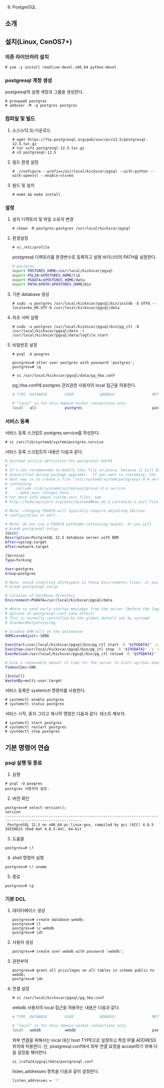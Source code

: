 09. PostgreSQL

## 소개



## 설치(Linux, CenOS7+)

###	의존 라이브러리 설치

```
# yum -y install readline-devel.x86_64 python-devel
```

### postgresql 계정 생성
 postgresql의 실행 계정과 그룹을 생성한다.
 
```
# groupadd postgres
# adduser -M -g postgres postgres
```

### 컴파일 및 빌드

1.	소스(v12.5) 다운로드

	```
	# wget https://ftp.postgresql.org/pub/source/v12.5/postgresql-12.5.tar.gz
	# tar xvfz postgresql-12.5.tar.gz
	# cd postgresql-12.5
	```

2.	빌드 환경 설정

	```
	# ./configure --prefix=/usr/local/kickscar/pgsql --with-python --with-openssl --enable-nls=ko
	```

3.	빌드 및 설치

	```
	# make && make install
	```


### 설정

1.	설치 디렉토리 및 파일 소유자 변경

	```
	# chown -R postgres:postgres /usr/local/kickscar/pgsql
	```

2.	환경설정

	```
	# vi /etc/profile
	```
	
	postgresql 디렉토리를 환경변수로 등록하고 실행 바이너리의 PATH를 설정한다.

	```sh
	# postgres
	export POSTGRES_HOME=/usr/local/kickscar/pgsql
	export PGLIB=$POSTGRES_HOME/lib
	export PGDATA=$POSTGRES_HOME/data
	export PATH=$PATH:$POSTGRES_HOME/bin
	```

3.	기본 database 생성

	```
	# sudo -u postgres /usr/local/kickscar/pgsql/bin/initdb -E UTF8 --locale=ko_KR.UTF-8 /usr/local/kickscar/pgsql/data
	```


4.	최초 서버 실행

	```
	# sudo -u postgres /usr/local/kickscar/pgsql/bin/pg_ctl -D /usr/local/kickscar/pgsql/data -l /usr/local/kickscar/pgsql/data/logfile start
	```

5.	비밀번호 설정

	```
	# psql -U posgres

	postgres=# alter user postgres with password 'postgres';
	postgres=# \q

	# vi /usr/local/kickscar/pgsql/data/pg_hba.conf
	```
	
	pg_hba.conf에 psotgres 관리권한 사용자의 local 접근을 허용한다.

	```sh
	# TYPE  DATABASE        USER            ADDRESS                 METHOD

	# "local" is for Unix domain socket connections only
	local   all             psotgres                                password
	```


### 서비스 등록

서비스 등록 스크립트 postgres.service를 작성한다.

```
# vi /usr/lib/systemd/system/postgres.service
```

 서비스 등록 스크립트의 내용은 다음과 같다.

```sh
# Systemd service definition for postgresql-bdr94
# 
# It's not recommended to modify this file in-place, because it will be
# overwritten during package upgrades.  If you want to customize, the
# best way is to create a file "/etc/systemd/system/postgresql-9.4.service",
# containing
#   .include /lib/systemd/system/postgresql-9.4.service
#   ...make your changes here...
# For more info about custom unit files, see
# http://fedoraproject.org/wiki/Systemd#How_do_I_customize_a_unit_file.2F_add_a_custom_unit_file.3F

# Note: changing PGDATA will typically require adjusting SELinux
# configuration as well.

# Note: do not use a PGDATA pathname containing spaces, or you will
# break postgresql-setup.
[Unit]
Description=PostgreSQL 12.5 database server with BDR
After=syslog.target
After=network.target

[Service]
Type=forking

User=postgres
Group=postgres

# Note: avoid inserting whitespace in these Environment= lines, or you may
# break postgresql-setup.

# Location of database directory
Environment=PGDATA=/usr/local/kickscar/pgsql/data

# Where to send early-startup messages from the server (before the logging
# options of postgresql.conf take effect)
# This is normally controlled by the global default set by systemd
# StandardOutput=syslog

# Disable OOM kill on the postmaster
OOMScoreAdjust=-1000

ExecStart=/usr/local/kickscar/pgsql/bin/pg_ctl start -D "${PGDATA}" -s -w -t 300
ExecStop=/usr/local/kickscar/pgsql/bin/pg_ctl stop -D "${PGDATA}" -s -m fast
ExecReload=/usr/local/kickscar/pgsql/bin/pg_ctl reload -D "${PGDATA}" -s

# Give a reasonable amount of time for the server to start up/shut down
TimeoutSec=300

[Install]
WantedBy=multi-user.target
```

 서비스 등록은 systemctl 명령어를 사용한다.

```
# systemctl enable postgres
# systemctl status postgres
```

 서비스 시작, 중지 그리고 재시작 명령은 다음과 같다. 테스트 해보자.

```
# systemctl start postgres
# systemctl restart postgres
# systemctl stop postgres
```


## 기본 명령어 연습

### psql 실행 및 종료

1.	실행

```
# psql -U posgres
postgres 사용자의 암호:
```

2. 버젼 확인

```
postgres=# select version();
version                                                 
---------------------------------------------------------------------------------------------------------
 PostgreSQL 12.5 on x86_64-pc-linux-gnu, compiled by gcc (GCC) 4.8.5 20150623 (Red Hat 4.8.5-44), 64-bit
```

3.	도움말

```
postgres=# \?
```

4. shell 명령어 실행

```
postgres=# \! uname
```

5.	종료

```
postgres=# \q
```


### 기본 DCL

1.	데이터베이스 생성

	```
	postgres=# create database webdb;
	postgres=# \l
	postgres=# \c webdb
	postgres=# \dt
	```

2.	사용자 생성

	```
	postgres=# create user webdb with password 'webdb';
	```

3.	권한부여

	```
	postgres=# grant all privileges on all tables in schema public to webdb;
	postgres=# \dn
	```

4.	연결 설정

	```
	# vi /usr/local/kickscar/pgsql/pg_hba.conf
	```
	
	webdb 사용자의 local 접근을 허용하는 내용은 다음과 같다.

	```sh
	# TYPE  DATABASE        USER            ADDRESS                 METHOD

	# "local" is for Unix domain socket connections only
	local   webdb           webdb                                   password
	```

	외부 연결을 위해서는 local 대신 host TYPE으로 설정하고 특정 IP를 ADDRESS 위치에 허용한다. 단, postgresql.conf에서 외부 연결 요청을 accept하기 위해 다음 설정을 해야한다.
	
	```
	vi /cafe24/pgsql/data/postgresql.conf
	```

	listen_addresses 항목을 다음과 같이 설정한다.
	
	```sh
	listen_addresses = '*'
	```





